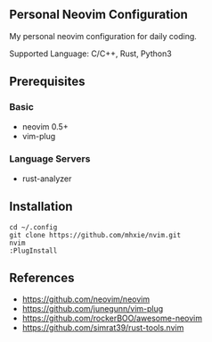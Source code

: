 ## Personal Neovim Configuration

My personal neovim configuration for daily coding.

Supported Language: C/C++, Rust, Python3

## Prerequisites

### Basic

* neovim 0.5+
* vim-plug

### Language Servers

* rust-analyzer

## Installation

    cd ~/.config
    git clone https://github.com/mhxie/nvim.git
    nvim
    :PlugInstall


## References

* https://github.com/neovim/neovim
* https://github.com/junegunn/vim-plug
* https://github.com/rockerBOO/awesome-neovim
* https://github.com/simrat39/rust-tools.nvim
